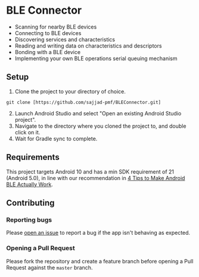 # BLE Connector

- Scanning for nearby BLE devices
- Connecting to BLE devices
- Discovering services and characteristics
- Reading and writing data on characteristics and descriptors
- Bonding with a BLE device
- Implementing your own BLE operations serial queuing mechanism

## Setup

1. Clone the project to your directory of choice.

```
git clone [https://github.com/sajjad-pmf/BLEConnector.git]
```

2. Launch Android Studio and select "Open an existing Android Studio project".
3. Navigate to the directory where you cloned the project to, and double click on it.
4. Wait for Gradle sync to complete.

## Requirements

This project targets Android 10 and has a min SDK requirement of 21 (Android 5.0), in line with our recommendation in [4 Tips to Make Android BLE Actually Work](https://punchthrough.com/android-ble-development-tips/).

## Contributing

### Reporting bugs

Please [open an issue](https://github.com/sajjad-pmf/BLEConnector/issues/new) to report a bug if the app isn't behaving as expected.

### Opening a Pull Request

Please fork the repository and create a feature branch before opening a Pull Request against the `master` branch.


